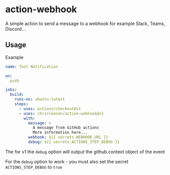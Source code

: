 # action-webhook

A simple action to send a message to a webhook for example Slack, Teams, Discord...

## Usage

Example
````yaml
name: Test Notification

on:
  push

jobs:
  build:
    runs-on: ubuntu-latest
    steps:
      - uses: actions/checkout@v1
      - uses: chrislennon/action-webhook@v1
        with:
          message: >
            A message from GitHub actions
            More information here...
          webhook: ${{ secrets.WEBHOOK_URL }}
          debug: ${{ secrets.ACTIONS_STEP_DEBUG }}
````

The for v1 the `debug` option will output the github.context object of the event

For the `debug` option to work - you must also set the secret `ACTIONS_STEP_DEBUG` to `true` 

